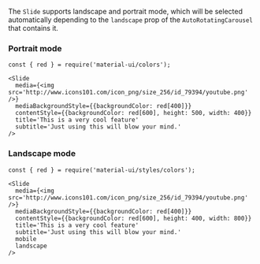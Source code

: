 The `Slide` supports landscape and portrait mode, which will be selected automatically depending to the `landscape` prop of the `AutoRotatingCarousel` that contains it.

### Portrait mode
```
const { red } = require('material-ui/colors');

<Slide
  media={<img src='http://www.icons101.com/icon_png/size_256/id_79394/youtube.png' />}
  mediaBackgroundStyle={{backgroundColor: red[400]}}
  contentStyle={{backgroundColor: red[600], height: 500, width: 400}}
  title='This is a very cool feature'
  subtitle='Just using this will blow your mind.'
/>
```

### Landscape mode
```
const { red } = require('material-ui/styles/colors');

<Slide
  media={<img src='http://www.icons101.com/icon_png/size_256/id_79394/youtube.png' />}
  mediaBackgroundStyle={{backgroundColor: red[400]}}
  contentStyle={{backgroundColor: red[600], height: 400, width: 800}}
  title='This is a very cool feature'
  subtitle='Just using this will blow your mind.'
  mobile
  landscape
/>
```
